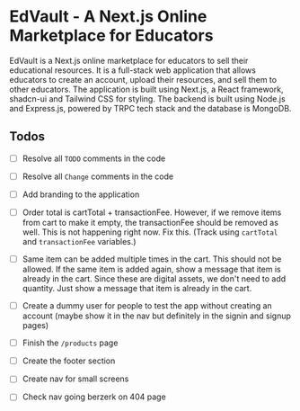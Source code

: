 # EdVault - A Next.js Online Marketplace for Educators

EdVault is a Next.js online marketplace for educators to sell their educational resources. It is a full-stack web application that allows educators to create an account, upload their resources, and sell them to other educators. The application is built using Next.js, a React framework, shadcn-ui and Tailwind CSS for styling. The backend is built using Node.js and Express.js, powered by TRPC tech stack and the database is MongoDB.

## Todos

- [ ] Resolve all `TODO` comments in the code
- [ ] Resolve all `Change` comments in the code
- [ ] Add branding to the application

- [ ] Order total is cartTotal + transactionFee. However, if we remove items from cart to make it empty, the transactionFee should be removed as well. This is not happening right now. Fix this. (Track using `cartTotal` and `transactionFee` variables.)
- [ ] Same item can be added multiple times in the cart. This should not be allowed. If the same item is added again, show a message that item is already in the cart. Since these are digital assets, we don't need to add quantity. Just show a message that item is already in the cart.

- [ ] Create a dummy user for people to test the app without creating an account (maybe show it in the nav but definitely in the signin and signup pages)
- [ ] Finish the `/products` page
- [ ] Create the footer section
- [ ] Create nav for small screens
- [ ] Check nav going berzerk on 404 page
